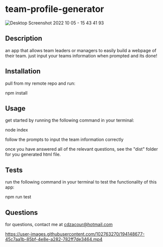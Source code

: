 # team-profile-generator
![Desktop Screenshot 2022 10 05 - 15 43 41 93](https://user-images.githubusercontent.com/102763270/194148751-ff5d02a0-7fa0-47f2-a405-17153c466171.png)

## Description

an app that allows team leaders or managers to easily build a webpage of their team. just input your teams information when prompted and its done!

## Installation

pull from my remote repo and run:

npm install

## Usage

get started by running the following command in your terminal:

node index

follow the prompts to input the team information correctly

once you have answered all of the relevant questions, see the "dist" folder for you generated html file.

## Tests

run the following command in your terminal to test the functionality of this app:

npm run test

## Questions

for questions, contact me at cdzacour@hotmail.com


https://user-images.githubusercontent.com/102763270/194148677-45c7aa1b-85bf-4e8e-a282-782ff7de3464.mp4

